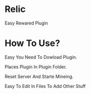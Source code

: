 # Relic
Easy Rewared Plugin

# How To Use?
Easy You Need To Dowload Plugin.

Places Plugin In Plugin Folder.

Reset Server And Starte Mineing.

Easy To Edit In Files To Add Other Stuff
